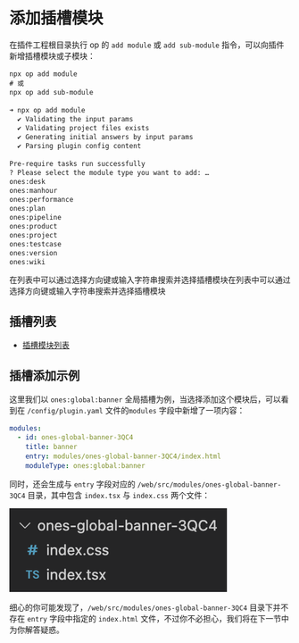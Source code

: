 # 添加插槽模块

在插件工程根目录执行 op 的 `add module` 或 `add sub-module` 指令，可以向插件新增插槽模块或子模块：

```
npx op add module
# 或
npx op add sub-module

➜ npx op add module
  ✔ Validating the input params
  ✔ Validating project files exists
  ✔ Generating initial answers by input params
  ✔ Parsing plugin config content

Pre-require tasks run successfully
? Please select the module type you want to add: …
ones:desk
ones:manhour
ones:performance
ones:plan
ones:pipeline
ones:product
ones:project
ones:testcase
ones:version
ones:wiki
```

在列表中可以通过选择方向键或输入字符串搜索并选择插槽模块在列表中可以通过选择方向键或输入字符串搜索并选择插槽模块

## 插槽列表

- [插槽模块列表](../../../api/slot/global.md)

## 插槽添加示例

这里我们以 `ones:global:banner` 全局插槽为例，当选择添加这个模块后，可以看到在 `/config/plugin.yaml` 文件的`modules` 字段中新增了一项内容：

```yaml title="/config/plugin.yaml"
modules:
  - id: ones-global-banner-3QC4
    title: banner
    entry: modules/ones-global-banner-3QC4/index.html
    moduleType: ones:global:banner
```

同时，还会生成与 `entry` 字段对应的 `/web/src/modules/ones-global-banner-3QC4` 目录，其中包含 `index.tsx` 与 `index.css` 两个文件：

![](../images/banner.png)

细心的你可能发现了，`/web/src/modules/ones-global-banner-3QC4` 目录下并不存在 `entry` 字段中指定的 `index.html` 文件，不过你不必担心，我们将在下一节中为你解答疑惑。
